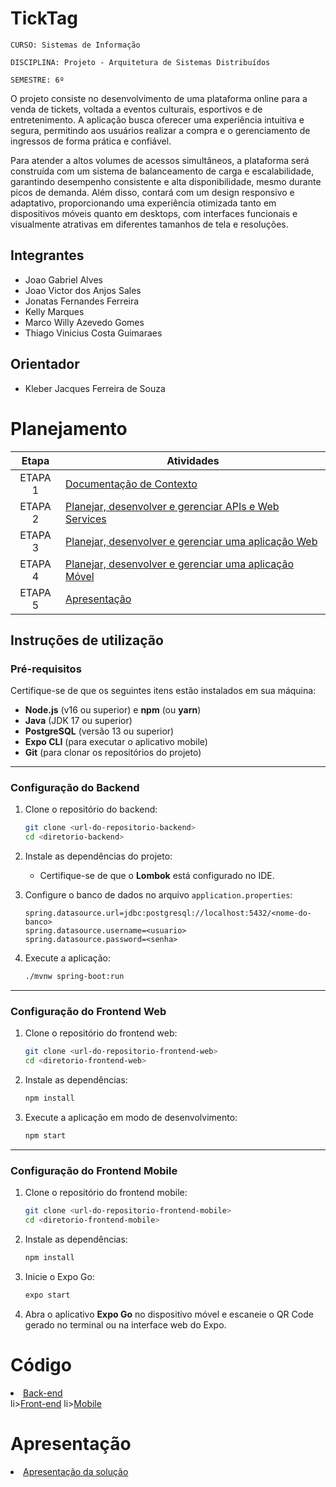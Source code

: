 # TickTag

`CURSO: Sistemas de Informação`

`DISCIPLINA: Projeto - Arquitetura de Sistemas Distribuídos`

`SEMESTRE: 6º`

O projeto consiste no desenvolvimento de uma plataforma online para a venda de tickets, voltada a eventos culturais, esportivos e de entretenimento. A aplicação busca oferecer uma experiência intuitiva e segura, permitindo aos usuários realizar a compra e o gerenciamento de ingressos de forma prática e confiável.

Para atender a altos volumes de acessos simultâneos, a plataforma será construída com um sistema de balanceamento de carga e escalabilidade, garantindo desempenho consistente e alta disponibilidade, mesmo durante picos de demanda. Além disso, contará com um design responsivo e adaptativo, proporcionando uma experiência otimizada tanto em dispositivos móveis quanto em desktops, com interfaces funcionais e visualmente atrativas em diferentes tamanhos de tela e resoluções.

## Integrantes

* Joao Gabriel Alves
* Joao Victor dos Anjos Sales
* Jonatas Fernandes Ferreira
* Kelly Marques
* Marco Willy Azevedo Gomes
* Thiago Vinicius Costa Guimaraes

## Orientador

* Kleber Jacques Ferreira de Souza

# Planejamento

| Etapa         | Atividades |
|  :----:   | ----------- |
| ETAPA 1         |[Documentação de Contexto](docs/contexto.md) <br> |
| ETAPA 2         |[Planejar, desenvolver e gerenciar APIs e Web Services](docs/backend-apis.md) <br> |
| ETAPA 3         |[Planejar, desenvolver e gerenciar uma aplicação Web](docs/frontend-web.md) |
| ETAPA 4        |[Planejar, desenvolver e gerenciar uma aplicação Móvel](docs/frontend-mobile.md) <br>  |
| ETAPA 5         | [Apresentação](presentation/README.md) |


## Instruções de utilização

### Pré-requisitos  
Certifique-se de que os seguintes itens estão instalados em sua máquina:  
- **Node.js** (v16 ou superior) e **npm** (ou **yarn**)  
- **Java** (JDK 17 ou superior)  
- **PostgreSQL** (versão 13 ou superior)  
- **Expo CLI** (para executar o aplicativo mobile)  
- **Git** (para clonar os repositórios do projeto)  

---

### Configuração do Backend  
1. Clone o repositório do backend:  
   ```bash  
   git clone <url-do-repositorio-backend>  
   cd <diretorio-backend>  
   ```  

2. Instale as dependências do projeto:  
   - Certifique-se de que o **Lombok** está configurado no IDE.  

3. Configure o banco de dados no arquivo `application.properties`:  
   ```properties  
   spring.datasource.url=jdbc:postgresql://localhost:5432/<nome-do-banco>  
   spring.datasource.username=<usuario>  
   spring.datasource.password=<senha>  
   ```  

4. Execute a aplicação:  
   ```bash  
   ./mvnw spring-boot:run  
   ```  

---

### Configuração do Frontend Web  
1. Clone o repositório do frontend web:  
   ```bash  
   git clone <url-do-repositorio-frontend-web>  
   cd <diretorio-frontend-web>  
   ```  

2. Instale as dependências:  
   ```bash  
   npm install  
   ```  

3. Execute a aplicação em modo de desenvolvimento:  
   ```bash  
   npm start  
   ```  

---

### Configuração do Frontend Mobile  
1. Clone o repositório do frontend mobile:  
   ```bash  
   git clone <url-do-repositorio-frontend-mobile>  
   cd <diretorio-frontend-mobile>  
   ```  

2. Instale as dependências:  
   ```bash  
   npm install  
   ```  

3. Inicie o Expo Go:  
   ```bash  
   expo start  
   ```  

4. Abra o aplicativo **Expo Go** no dispositivo móvel e escaneie o QR Code gerado no terminal ou na interface web do Expo.  

# Código

<li><a href="https://github.com/sales-victor/TickTag">Back-end</a></li>
li><a href="https://github.com/ThiagoVini13/ticktag-frontend">Front-end</a></li>
li><a href="https://github.com/sales-victor/ticktag-mobile">Mobile</a></li>

# Apresentação

<li><a href="presentation/README.md"> Apresentação da solução</a></li>
